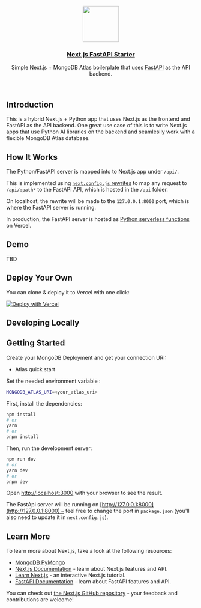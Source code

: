 <p align="center">
  <a href="https://nextjs-fastapi-starter.vercel.app/">
    <img src="https://assets.vercel.com/image/upload/v1588805858/repositories/vercel/logo.png" height="96">
    <h3 align="center">Next.js FastAPI Starter</h3>
  </a>
</p>

<p align="center">Simple Next.js + MongoDB Atlas boilerplate that uses <a href="https://fastapi.tiangolo.com/">FastAPI</a> as the API backend.</p>

<br/>

## Introduction

This is a hybrid Next.js + Python app that uses Next.js as the frontend and FastAPI as the API backend. One great use case of this is to write Next.js apps that use Python AI libraries on the backend and seamleslly work with a flexible MongoDB Atlas database.

## How It Works

The Python/FastAPI server is mapped into to Next.js app under `/api/`.

This is implemented using [`next.config.js` rewrites](https://github.com/digitros/nextjs-fastapi/blob/main/next.config.js) to map any request to `/api/:path*` to the FastAPI API, which is hosted in the `/api` folder.

On localhost, the rewrite will be made to the `127.0.0.1:8000` port, which is where the FastAPI server is running.

In production, the FastAPI server is hosted as [Python serverless functions](https://vercel.com/docs/concepts/functions/serverless-functions/runtimes/python) on Vercel.

## Demo

TBD

## Deploy Your Own

You can clone & deploy it to Vercel with one click:

[![Deploy with Vercel](https://vercel.com/button)](https://vercel.com/new/clone?repository-url=https%3A%2F%2Fgithub.com%2Fmongodb-developer%2Fvercel-mongodb-next-fastapi-starter%2Ftree%2Fmain)

## Developing Locally



## Getting Started

Create your MongoDB Deployment and get your connection URI:
- Atlas quick start

Set the needed environment variable :
```bash
MONGODB_ATLAS_URI=<your_atlas_uri>
```
First, install the dependencies:

```bash
npm install
# or
yarn
# or
pnpm install
```

Then, run the development server:

```bash
npm run dev
# or
yarn dev
# or
pnpm dev
```

Open [http://localhost:3000](http://localhost:3000) with your browser to see the result.

The FastApi server will be running on [http://127.0.0.1:8000](http://127.0.0.1:8000) – feel free to change the port in `package.json` (you'll also need to update it in `next.config.js`).

## Learn More

To learn more about Next.js, take a look at the following resources:

- [MongoDB PyMongo](https://www.mongodb.com/docs/drivers/pymongo/) 
- [Next.js Documentation](https://nextjs.org/docs) - learn about Next.js features and API.
- [Learn Next.js](https://nextjs.org/learn) - an interactive Next.js tutorial.
- [FastAPI Documentation](https://fastapi.tiangolo.com/) - learn about FastAPI features and API.

You can check out [the Next.js GitHub repository](https://github.com/vercel/next.js/) - your feedback and contributions are welcome!
